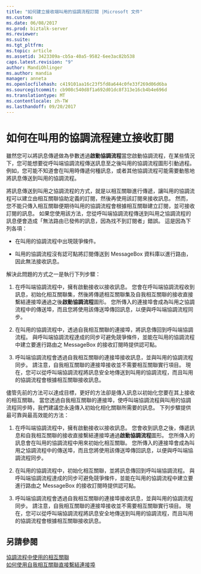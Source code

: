 ```yaml
---
title: "如何建立接收端叫用的協調流程訂閱 |Microsoft 文件"
ms.custom: 
ms.date: 06/08/2017
ms.prod: biztalk-server
ms.reviewer: 
ms.suite: 
ms.tgt_pltfrm: 
ms.topic: article
ms.assetid: 3423309a-cb5a-40a5-9582-6ee3ac82b538
caps.latest.revision: "9"
author: MandiOhlinger
ms.author: mandia
manager: anneta
ms.openlocfilehash: c419101aa16c23f5fd8a644c0fe33f269d06d6ba
ms.sourcegitcommit: cb908c540d8f1a692d01dc8f313e16cb4b4e696d
ms.translationtype: MT
ms.contentlocale: zh-TW
ms.lasthandoff: 09/20/2017
---
```

# <a name="how-to-create-receive-subscriptions-at-invoked-orchestrations"></a>如何在叫用的協調流程建立接收訂閱
雖然您可以將訊息傳遞做為參數透過**啟動協調流程**當您啟動協調流程，在某些情況下，您可能想要從呼叫端協調流程傳送訊息至之後叫用的協調流程圖形引動過程。 例如，您可能不知道會在叫用時傳遞何種訊息，或者其他協調流程可能需要動態地將訊息傳送到叫用的協調流程。  
  
 將訊息傳送到叫用之協調流程的方式，就是以相互關聯進行傳遞，讓叫用的協調流程可以建立由相互關聯協助定義的訂閱，然後再使用該訂閱來接收訊息。 然而，您不能只傳入相互關聯便期待叫用的協調流程會根據相互關聯建立訂閱，並可接收訂閱的訊息。 如果您使用該方法，您從呼叫端協調流程傳送到叫用之協調流程的訊息便會造成「無法路由已發佈的訊息，因為找不到訂閱者」錯誤。 這是因為下列各項：  
  
-   在叫用的協調流程中出現競爭條件。  
  
-   叫用的協調流程沒有認可點將訂閱傳送到 MessageBox 資料庫以進行路由，因此無法接收訊息。  
  
 解決此問題的方式之一是執行下列步驟：  
  
1.  在呼叫端協調流程中，擁有啟動接收以接收訊息。 您會在呼叫端協調流程收到訊息，初始化相互關聯集，然後將傳遞相互關聯集及自我相互關聯的接收直接繫結連接埠通過之後**啟動協調流程**圖形。 您所傳入的連接埠會成為叫用之協調流程中的傳送埠，而且您將使用該傳送埠傳回訊息，以便與呼叫端協調流程同步。  
  
2.  在叫用的協調流程中，透過自我相互關聯的連接埠，將訊息傳回到呼叫端協調流程。 與呼叫端協調流程達成的同步可避免競爭條件，並能在叫用的協調流程中建立要進行路由之 MessageBox 的接收訂閱時提供認可點。  
  
3.  呼叫端協調流程會透過自我相互關聯的連接埠接收訊息，並與叫用的協調流程同步。 請注意，自我相互關聯的連接埠接收並不需要相互關聯實行項目。 現在，您可以從呼叫端協調流程將訊息安全地傳送到叫用的協調流程，而且叫用的協調流程會根據相互關聯接收訊息。  
  
 儘管先前的方法可以達成目標，更好的方法卻是傳入訊息以初始化您要在其上接收的相互關聯。 當您透過自我相互關聯的連接埠，使呼叫端協調流程與叫用的協調流程同步時，我們建議您永遠傳入初始化相化關聯所需要的訊息。 下列步驟提供最可靠與最高效能的方法：  
  
1.  在呼叫端協調流程中，擁有啟動接收以接收訊息。 您會收到訊息之後，傳遞訊息和自我相互關聯的接收直接繫結連接埠通過**啟動協調流程**圖形。 您所傳入的訊息會在叫用的協調流程中用來初始化相互關聯。 您所傳入的連接埠會成為叫用之協調流程中的傳送埠，而且您將使用該傳送埠傳回訊息，以便與呼叫端協調流程同步。  
  
2.  在叫用的協調流程中，初始化相互關聯，並將訊息傳回到呼叫端協調流程。 與呼叫端協調流程達成的同步可避免競爭條件，並能在叫用的協調流程中建立要進行路由之 MessageBox 的接收訂閱時提供認可點。  
  
3.  呼叫端協調流程會透過自我相互關聯的連接埠接收訊息，並與叫用的協調流程同步。 請注意，自我相互關聯的連接埠接收並不需要相互關聯實行項目。 現在，您可以從呼叫端協調流程將訊息安全地傳送到叫用的協調流程，而且叫用的協調流程會根據相互關聯接收訊息。  
  
## <a name="see-also"></a>另請參閱  
 [協調流程中使用的相互關聯](../core/using-correlations-in-orchestrations.md)   
 [如何使用自我相互關聯直接繫結連接埠](../core/how-to-use-self-correlating-direct-bound-ports.md)